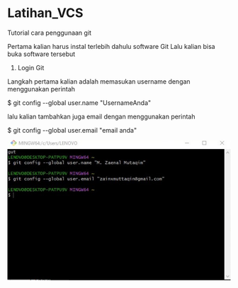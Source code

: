 # Latihan_VCS
Tutorial cara penggunaan git

Pertama kalian harus instal terlebih dahulu software Git Lalu kalian bisa buka software tersebut

1.	Login Git

Langkah pertama kalian adalah memasukan username dengan menggunakan perintah

$ git config --global user.name "UsernameAnda"

lalu kalian tambahkan juga email dengan menggunakan perintah

$ git config --global user.email "email anda"

![img 1](Screenshot/ss1.png)
